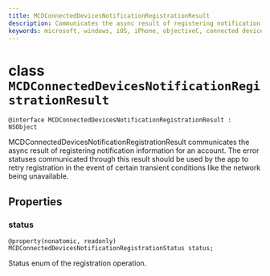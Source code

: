 ```yaml
---
title: MCDConnectedDevicesNotificationRegistrationResult
description: Communicates the async result of registering notification information for an account. 
keywords: microsoft, windows, iOS, iPhone, objectiveC, connected devices, Project Rome
---
```


# class `MCDConnectedDevicesNotificationRegistrationResult` 

```
@interface MCDConnectedDevicesNotificationRegistrationResult : NSObject
```  
MCDConnectedDevicesNotificationRegistrationResult communicates the async result of registering notification information for an account. The error statuses communicated through this result should be used by the app to retry registration in the event of certain transient conditions like the network being unavailable.

## Properties

### status

`@property(nonatomic, readonly) MCDConnectedDevicesNotificationRegistrationStatus status;`

Status enum of the registration operation.